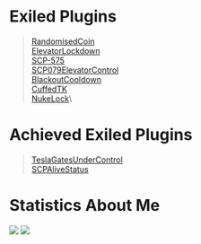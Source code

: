 # Exiled Plugins
> [RandomisedCoin](https://github.com/Marco15453/RandomisedCoin)\
> [ElevatorLockdown](https://github.com/Marco15453/ElevatorLockdown)\
> [SCP-575](https://github.com/Marco15453/SCP-575)\
> [SCP079ElevatorControl](https://github.com/Marco15453/SCP079ElevatorControl)\
> [BlackoutCooldown](https://github.com/Marco15453/BlackoutCooldown)\
> [CuffedTK](https://github.com/Marco15453/CuffedTK)\
> [NukeLock](https://github.com/Marco15453/NukeLock)\

# Achieved Exiled Plugins
> [TeslaGatesUnderControl](https://github.com/Marco15453/TeslaGatesUnderControl)\
> [SCPAliveStatus](https://github.com/Marco15453/SCPAliveStatus)

# Statistics About Me
<img src="https://github-readme-stats.vercel.app/api?username=marco15453&count_private=true&theme=tokyonight&show_icons=true">
<img src="https://github-readme-stats.vercel.app/api/top-langs/?username=marco15453&count_private=true&theme=tokyonight&show_icons=true&layout=compact">

